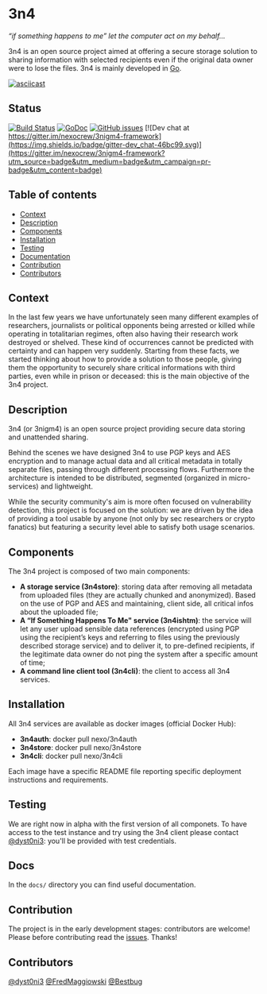 3n4
======
_“if something happens to me” let the computer act on my behalf..._

3n4 is an open source project aimed at offering a secure storage solution to sharing information with selected recipients even if  the original data owner were to lose the files. 3n4 is mainly developed in [Go](https://golang.org/).

[![asciicast](https://asciinema.org/a/7n0ll7420063gm6tq99n9hdg8.png)](https://asciinema.org/a/7n0ll7420063gm6tq99n9hdg8)

## Status
[![Build Status](https://travis-ci.org/nexocrew/3nigm4.svg?branch=develop)](https://travis-ci.org/nexocrew/3nigm4)
[![GoDoc](https://godoc.org/github.com/nexocrew/3nigm4?status.svg)](https://godoc.org/github.com/nexocrew/3nigm4)
[![GitHub issues](https://img.shields.io/github/issues/nexocrew/3nigm4.svg "GitHub issues")](https://github.com/nexocrew/3nigm4)
[![Dev chat at https://gitter.im/nexocrew/3nigm4-framework](https://img.shields.io/badge/gitter-dev_chat-46bc99.svg)](https://gitter.im/nexocrew/3nigm4-framework?utm_source=badge&utm_medium=badge&utm_campaign=pr-badge&utm_content=badge)

Table of contents
---------------------

 - [Context](#context)
 - [Description](#description)
 - [Components](#components)
 - [Installation](#installation)
 - [Testing](#testing)
 - [Documentation](#documentation)
 - [Contribution](#contribution)
 - [Contributors](#contributors)

## Context
In the last few years we have unfortunately seen many different examples of researchers, journalists or political opponents being arrested or killed while operating in totalitarian regimes, often also having their research work destroyed or shelved. These kind of occurrences cannot be predicted with certainty and can happen very suddenly. Starting from these facts, we started thinking about how to provide a solution to those people, giving them the opportunity to securely share critical informations with third parties, even while in prison or deceased: this is the main objective of the 3n4 project.

## Description
3n4 (or 3nigm4) is an open source project providing secure data storing and unattended sharing.

Behind the scenes we have designed 3n4 to use PGP keys and AES encryption and to manage actual data and all critical metadata in totally separate files, passing through different processing flows. Furthermore the architecture is intended to be distributed, segmented (organized in micro-services) and lightweight.

While the security community's aim is more often focused on vulnerability detection, this project is focused on the solution: we are driven by the idea of providing a tool usable by anyone (not only by sec researchers or crypto fanatics) but  featuring a security level able to satisfy both usage scenarios.

## Components
The 3n4 project is composed of two main components:
- **A storage service (3n4store)**: storing data after removing all metadata from uploaded files (they are actually chunked and anonymized). Based on the use of PGP and AES and maintaining, client side, all critical infos about the uploaded file;
- **A “If Something Happens To Me" service (3n4ishtm)**: the service will let any user upload sensible data references (encrypted using PGP using the recipient’s keys and referring to files using the previously described storage service) and to deliver it, to pre-defined recipients, if the legitimate data owner do not ping the system after a specific amount of time;
- **A command line client tool (3n4cli)**: the client to access all 3n4 services.

## Installation
All 3n4 services are available as docker images (official Docker Hub):

- **3n4auth**: docker pull nexo/3n4auth
- **3n4store**: docker pull nexo/3n4store
- **3n4cli**: docker pull nexo/3n4cli

Each image have a specific README file reporting specific deployment instructions and requirements.

## Testing
We are right now in alpha with the first version of all componets. To have access to the test instance and try using the 3n4 client please contact [@dyst0ni3](https://github.com/dystonie): you'll be provided with test credentials.

## Docs
In the `docs/` directory you can find useful documentation.

## Contribution

The project is in the early development stages: contributors are welcome! Please before contributing read the [issues](https://github.com/nexocrew/3nigm4/issues).
Thanks!

## Contributors
[@dyst0ni3](https://github.com/dystonie)
[@FredMaggiowski](https://github.com/federicomaggi)
[@Bestbug](https://github.com/bestbug456)
